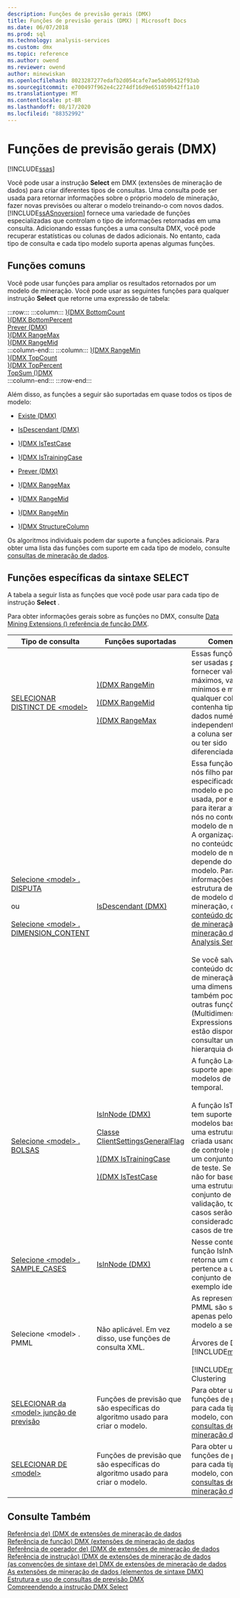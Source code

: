 ```yaml
---
description: Funções de previsão gerais (DMX)
title: Funções de previsão gerais (DMX) | Microsoft Docs
ms.date: 06/07/2018
ms.prod: sql
ms.technology: analysis-services
ms.custom: dmx
ms.topic: reference
ms.author: owend
ms.reviewer: owend
author: minewiskan
ms.openlocfilehash: 8023287277edafb2d054cafe7ae5ab09512f93ab
ms.sourcegitcommit: e700497f962e4c2274df16d9e651059b42ff1a10
ms.translationtype: MT
ms.contentlocale: pt-BR
ms.lasthandoff: 08/17/2020
ms.locfileid: "88352992"
---
```

# <a name="general-prediction-functions-dmx"></a>Funções de previsão gerais (DMX)
[!INCLUDE[ssas](../includes/applies-to-version/ssas.md)]

  Você pode usar a instrução **Select** em DMX (extensões de mineração de dados) para criar diferentes tipos de consultas. Uma consulta pode ser usada para retornar informações sobre o próprio modelo de mineração, fazer novas previsões ou alterar o modelo treinando-o com novos dados. [!INCLUDE[ssASnoversion](../includes/ssasnoversion-md.md)] fornece uma variedade de funções especializadas que controlam o tipo de informações retornadas em uma consulta. Adicionando essas funções a uma consulta DMX, você pode recuperar estatísticas ou colunas de dados adicionais. No entanto, cada tipo de consulta e cada tipo modelo suporta apenas algumas funções.  
  
## <a name="common-functions"></a>Funções comuns  
 Você pode usar funções para ampliar os resultados retornados por um modelo de mineração. Você pode usar as seguintes funções para qualquer instrução **Select** que retorne uma expressão de tabela:  

:::row:::
    :::column:::
        [&#41;&#40;DMX BottomCount ](../dmx/bottomcount-dmx.md)  
        [&#41;&#40;DMX BottomPercent ](../dmx/bottompercent-dmx.md)  
        [Prever &#40;DMX&#41;](../dmx/predict-dmx.md)  
        [&#41;&#40;DMX RangeMax ](../dmx/rangemax-dmx.md)  
        [&#41;&#40;DMX RangeMid ](../dmx/rangemid-dmx.md)  
    :::column-end:::
    :::column:::
        [&#41;&#40;DMX RangeMin ](../dmx/rangemin-dmx.md)  
        [&#41;&#40;DMX TopCount ](../dmx/topcount-dmx.md)  
        [&#41;&#40;DMX TopPercent ](../dmx/toppercent-dmx.md)  
        [TopSum &#40;&#41;DMX ](../dmx/topsum-dmx.md)  
    :::column-end:::
:::row-end:::

 Além disso, as funções a seguir são suportadas em quase todos os tipos de modelo:  
  
-   [Existe &#40;DMX&#41;](../dmx/exists-dmx.md)  
  
-   [IsDescendant &#40;DMX&#41;](../dmx/isdescendant-dmx.md)  
  
-   [&#41;&#40;DMX IsTestCase ](../dmx/istestcase-dmx.md)  
  
-   [&#41;&#40;DMX IsTrainingCase ](../dmx/istrainingcase-dmx.md)  
  
-   [Prever &#40;DMX&#41;](../dmx/predict-dmx.md)  
  
-   [&#41;&#40;DMX RangeMax ](../dmx/rangemax-dmx.md)  
  
-   [&#41;&#40;DMX RangeMid ](../dmx/rangemid-dmx.md)  
  
-   [&#41;&#40;DMX RangeMin ](../dmx/rangemin-dmx.md)  
  
-   [&#41;&#40;DMX StructureColumn ](../dmx/structurecolumn-dmx.md)  
  
 Os algoritmos individuais podem dar suporte a funções adicionais. Para obter uma lista das funções com suporte em cada tipo de modelo, consulte [consultas de mineração de dados](https://docs.microsoft.com/analysis-services/data-mining/data-mining-queries).  
  
## <a name="functions-specific-to-select-syntax"></a>Funções específicas da sintaxe SELECT  
 A tabela a seguir lista as funções que você pode usar para cada tipo de instrução **Select** .  
  
 Para obter informações gerais sobre as funções no DMX, consulte [Data Mining Extensions &#40;&#41; referência de função DMX](../dmx/data-mining-extensions-dmx-function-reference.md).  
  
|Tipo de consulta|Funções suportadas|Comentários|  
|----------------|-------------------------|-------------|  
|[SELECIONAR DISTINCT DE \<model>](../dmx/select-distinct-from-model-dmx.md)|[&#41;&#40;DMX RangeMin ](../dmx/rangemin-dmx.md)<br /><br /> [&#41;&#40;DMX RangeMid ](../dmx/rangemid-dmx.md)<br /><br /> [&#41;&#40;DMX RangeMax ](../dmx/rangemax-dmx.md)|Essas funções podem ser usadas para fornecer valores máximos, valores mínimos e médias para qualquer coluna que contenha tipos de dados numéricos, independentemente de a coluna ser contínua ou ter sido diferenciada.|  
|[Selecione \<model> . DISPUTA](../dmx/select-from-model-content-dmx.md)<br /><br /> ou<br /><br /> [Selecione \<model> . DIMENSION_CONTENT](../dmx/select-from-model-dimension-content-dmx.md)|[IsDescendant &#40;DMX&#41;](../dmx/isdescendant-dmx.md)|Essa função recupera nós filho para o nó especificado no modelo e pode ser usada, por exemplo, para iterar através de nós no conteúdo do modelo de mineração. A organização dos nós no conteúdo do modelo de mineração depende do tipo de modelo. Para obter informações sobre a estrutura de cada tipo de modelo de mineração, consulte [conteúdo do modelo de mineração &#40;&#41;de mineração de dados Analysis Services ](https://docs.microsoft.com/analysis-services/data-mining/mining-model-content-analysis-services-data-mining).<br /><br /> Se você salvou o conteúdo do modelo de mineração como uma dimensão, também poderá usar outras funções MDX (Multidimensional Expressions) que estão disponíveis para consultar uma hierarquia de atributo.|  
|[Selecione \<model> . BOLSAS](../dmx/select-from-model-cases-dmx.md)|[IsInNode &#40;DMX&#41;](../dmx/isinnode-dmx.md)<br /><br /> [Classe ClientSettingsGeneralFlag](../relational-databases/wmi-provider-configuration-classes/clientsettingsgeneralflag-class/clientsettingsgeneralflag-class.md)<br /><br /> [&#41;&#40;DMX IsTrainingCase ](../dmx/istrainingcase-dmx.md)<br /><br /> [&#41;&#40;DMX IsTestCase ](../dmx/istestcase-dmx.md)|A função Lag tem suporte apenas para modelos de série temporal.<br /><br /> A função IsTestCase tem suporte em modelos baseados em uma estrutura que foi criada usando a opção de controle para criar um conjunto de dados de teste. Se o modelo não for baseado em uma estrutura com um conjunto de teste de validação, todos os casos serão considerados como casos de treinamento.|  
|[Selecione \<model> . SAMPLE_CASES](../dmx/select-from-model-sample-cases-dmx.md)|[IsInNode &#40;DMX&#41;](../dmx/isinnode-dmx.md)|Nesse contexto, a função IsInNode retorna um caso que pertence a um conjunto de casos de exemplo ideais.|  
|Selecione \<model> . PMML|Não aplicável. Em vez disso, use funções de consulta XML.|As representações PMML são suportadas apenas pelos tipos de modelo a seguir:<br /><br /> Árvores de Decisão da [!INCLUDE[msCoName](../includes/msconame-md.md)]<br /><br /> [!INCLUDE[msCoName](../includes/msconame-md.md)] Clustering|  
|[SELECIONAR da \<model> junção de previsão](../dmx/select-from-model-prediction-join-dmx.md)|Funções de previsão que são específicas do algoritmo usado para criar o modelo.|Para obter uma lista de funções de previsão para cada tipo de modelo, consulte [consultas de mineração de dados](https://docs.microsoft.com/analysis-services/data-mining/data-mining-queries).|  
|[SELECIONAR DE \<model>](../dmx/select-from-model-dmx.md)|Funções de previsão que são específicas do algoritmo usado para criar o modelo.|Para obter uma lista de funções de previsão para cada tipo de modelo, consulte [consultas de mineração de dados](https://docs.microsoft.com/analysis-services/data-mining/data-mining-queries).|  
  
## <a name="see-also"></a>Consulte Também  
 [Referência de&#41; &#40;DMX de extensões de mineração de dados](../dmx/data-mining-extensions-dmx-reference.md)   
 [Referência de função&#41; DMX &#40;extensões de mineração de dados](../dmx/data-mining-extensions-dmx-function-reference.md)   
 [Referência de operador de&#41; &#40;DMX de extensões de mineração de dados](../dmx/data-mining-extensions-dmx-operator-reference.md)   
 [Referência de instrução&#41; &#40;DMX de extensões de mineração de dados](../dmx/data-mining-extensions-dmx-statements.md)   
 [&#40;as convenções de sintaxe de&#41; DMX de extensões de mineração de dados](../dmx/data-mining-extensions-dmx-syntax-conventions.md)   
 [As extensões de mineração de dados &#40;elementos de sintaxe DMX&#41;](../dmx/data-mining-extensions-dmx-syntax-elements.md)   
 [Estrutura e uso de consultas de previsão DMX](../dmx/structure-and-usage-of-dmx-prediction-queries.md)   
 [Compreendendo a instrução DMX Select](../dmx/understanding-the-dmx-select-statement.md)  
  
  
